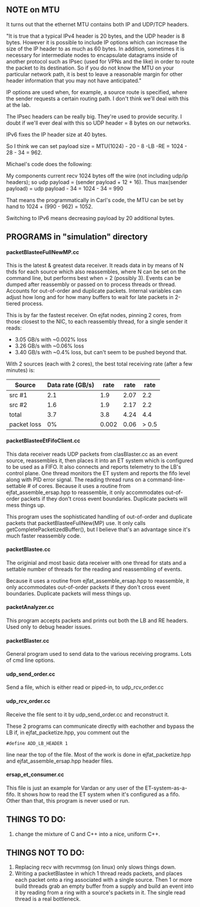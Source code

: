 ## NOTE on MTU


It turns out that the ethernet MTU contains both IP and UDP/TCP headers.

"It is true that a typical IPv4 header is 20 bytes, and the UDP header is 8 bytes.
However it is possible to include IP options which can increase the size of the
IP header to as much as 60 bytes. In addition, sometimes it is necessary for
intermediate nodes to encapsulate datagrams inside of another protocol such as
IPsec (used for VPNs and the like) in order to route the packet to its destination.
So if you do not know the MTU on your particular network path, it is best to leave
a reasonable margin for other header information that you may not have anticipated."

IP options are used when, for example, a source route is specified,
where the sender requests a certain routing path. I don't think we'll deal with this at the lab.

The IPsec headers can be really big. They're used to provide security.
I doubt if we'll ever deal with this so UDP header = 8 bytes on our networks.

IPv6 fixes the IP header size at 40 bytes.

So I think we can set payload size = MTU(1024) - 20 - 8 -LB -RE = 1024 - 28 - 34 = 962.


Michael's code does the following:

My components current recv 1024 bytes off the wire (not including udp/ip headers);
so udp payload = (sender payload + 12 + 16).
Thus max(sender payload) = udp payload - 34 = 1024 - 34 = 990


That means the programmatically in Carl's code, the MTU can be set by hand to 1024 + (990 - 962) = 1052.

Switching to IPv6 means decreasing payload by 20 additional bytes.


## PROGRAMS in "simulation" directory


#### packetBlasteeFullNewMP.cc

This is the latest & greatest data receiver.
It reads data in by means of N thds for each source which also reassembles,
where N can be set on the command
line, but performs best when = 2 (possibly 3).
Events can be dumped after reassembly or passed on to process threads or thread.
Accounts for out-of-order and duplicate packets.
Internal variables can adjust how long and for how many buffers to wait for late packets in 2-tiered process.

This is by far the fastest receiver. On ejfat nodes, pinning 2 cores, from those closest to the NIC,
to each reassembly thread, for a single sender it reads:

 * 3.05 GB/s with ~0.002% loss
 * 3.26 GB/s with ~0.06%  loss
 * 3.40 GB/s with ~0.4%   loss, but can't seem to be pushed beyond that.

With 2 sources (each with 2 cores), the best total receiving rate (after a few minutes) is:

| Source | Data rate (GB/s) | rate | rate | rate |
---------|------------------|------|------|------|
| src #1 |  2.1 | 1.9  |  2.07  |   2.2  |
| src #2 |  1.6 | 1.9  |  2.17  |   2.2  |
|  total |  3.7 | 3.8  |  4.24  |   4.4  |
| packet loss | 0%  |  0.002 | 0.06 |  > 0.5  |



#### packetBlasteeEtFifoClient.cc

This data receiver reads UDP packets from clasBlaster.cc as an event source, reassembles it, then
places it into an ET system which is configured to be used as a FIFO.
It also connects and reports telemetry to the LB's control plane.
One thread monitors the ET system and reports the fifo level along with PID error signal.
The reading thread runs on a command-line-settable # of cores.
Because it uses a routine from ejfat_assemble_ersap.hpp to reassemble,
it only accommodates out-of-order packets if they don't cross event boundaries.
Duplicate packets will mess things up.

This program uses the sophisticated handling of out-of-order and
duplicate packets that packetBlasteeFullNew(MP) use. It only calls
getCompletePacketizedBuffer(), but I believe that's an advantage since
it's much faster reassembly code.



#### packetBlastee.cc

The originial and most basic data receiver with one thread for stats and a settable number
of threads for the reading and reassembling of events.

Because it uses a routine from ejfat_assemble_ersap.hpp to reassemble,
it only accommodates out-of-order packets if they don't cross event boundaries.
Duplicate packets will mess things up.



#### packetAnalyzer.cc

This program accepts packets and prints out both the LB and RE headers.
Used only to debug header issues.



#### packetBlaster.cc

General program used to send data to the various receiving programs. Lots of cmd line options.



#### udp_send_order.cc

Send a file, which is either read or piped-in, to udp_rcv_order.cc



#### udp_rcv_order.cc

Receive the file sent to it by udp_send_order.cc and reconstruct it.

These 2 programs can communicate directly with eachother and bypass the LB if,
in ejfat_packetize.hpp, you comment out the

    #define ADD_LB_HEADER 1

line near the top of the file.
Most of the work is done in ejfat_packetize.hpp and ejfat_assemble_ersap.hpp header files.



#### ersap_et_consumer.cc

This file is just an example for Vardan or any user of the ET-system-as-a-fifo.
It shows how to read the ET system when it's configured as a fifo.
Other than that, this program is never used or run.


## THINGS TO DO:

1) change the mixture of C and C++ into a nice, uniform C++.

## THINGS NOT TO DO:

1) Replacing recv with recvmmsg (on linux) only slows things down.
2) Writing a packetBlastee in which 1 thread reads packets, and places
each packet onto a ring associated with a single source. Then 1 or more
build threads grab an empty buffer from a supply and build an event into
it by reading from a ring with a source's packets in it. The single
read thread is a real bottleneck.


